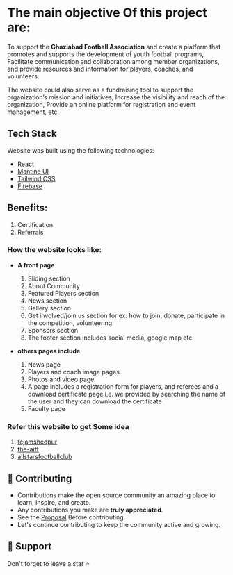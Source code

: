 
# The main objective Of this project are: 

To support the <b>Ghaziabad Football Association</b> and create a platform that promotes and supports the development of youth football programs, Facilitate communication and collaboration among member organizations, and provide resources and information for players, coaches, and volunteers.

The website could also serve as a fundraising tool to support the organization’s mission and initiatives, Increase the visibility and reach of the organization, Provide an online platform for registration and event management, etc.


## Tech Stack

Website was built using the following technologies:

- [React](https://reactjs.org/) 
- [Mantine UI](https://ui.mantine.dev/) 
- [Tailwind CSS](https://tailwindcss.com/) 
- [Firebase](https://firebase.google.com/)

## Benefits:

1. Certification
2. Referrals

### How the website looks like:

- **A front page**
    1. Sliding section
    2. About Community
    3. Featured Players section
    4. News section
    5. Gallery section
    6. Get involved/join us section for ex: how to join, donate, participate in the competition, volunteering
    7. Sponsors section
    8. The footer section includes social media, google map etc

- **others pages include**
   1. News page
   2. Players and coach image pages
   3. Photos and video page
   4. A page includes a registration form for players, and referees and a download certificate page i.e. we provided by searching the name of the user and they can download the certificate
   5. Faculty page



### Refer this website to get Some idea
   1. <a href="https://www.fcjamshedpur.com/">fcjamshedpur</a>
   2. <a href="https://www.the-aiff.com/">the-aiff</a>
   3. <a href="http://www.allstarsfootballclub.com/">allstarsfootballclub</a>
   
## 🧰 Contributing
- Contributions make the open source community an amazing place to learn, inspire, and create.
- Any contributions you make are **truly appreciated**.
- See the <a href="https://quartz-pantry-0c1.notion.site/Proposal-2a2d943b9f5940b69c3a6de32824c5dd">Proposal</a> Before contributing.
- Let's continue contributing to keep the community active and growing.

## 🙏 Support

Don't forget to leave a star ⭐️


